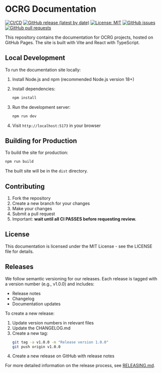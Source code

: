 # OCRG Documentation

[![CI/CD](https://github.com/OCRG/ocrg.github.io/actions/workflows/deploy.yml/badge.svg)](https://github.com/OCRG/ocrg.github.io/actions/workflows/deploy.yml)
[![GitHub release (latest by date)](https://img.shields.io/github/v/release/OCRG/ocrg.github.io?style=flat&cache=no)](https://github.com/OCRG/ocrg.github.io/releases)
[![License: MIT](https://img.shields.io/badge/License-MIT-yellow.svg)](https://opensource.org/licenses/MIT)
[![GitHub issues](https://img.shields.io/github/issues/OCRG/ocrg.github.io)](https://github.com/OCRG/ocrg.github.io/issues)
[![GitHub pull requests](https://img.shields.io/github/issues-pr/OCRG/ocrg.github.io)](https://github.com/OCRG/ocrg.github.io/pulls)

This repository contains the documentation for OCRG projects, hosted on GitHub Pages. 
The site is built with Vite and React with TypeScript.

## Local Development

To run the documentation site locally:

1. Install Node.js and npm (recommended Node.js version 18+)

2. Install dependencies:
   ```bash
   npm install
   ```

3. Run the development server:
   ```bash
   npm run dev
   ```

4. Visit `http://localhost:5173` in your browser

## Building for Production

To build the site for production:

```bash
npm run build
```

The built site will be in the `dist` directory.

## Contributing

1. Fork the repository
2. Create a new branch for your changes
3. Make your changes
4. Submit a pull request
5. Important: **wait until all CI PASSES before requesting review.**

## License

This documentation is licensed under the MIT License - see the LICENSE file for details.

## Releases

We follow semantic versioning for our releases. Each release is tagged with a version number (e.g., v1.0.0) and includes:

- Release notes
- Changelog
- Documentation updates

To create a new release:

1. Update version numbers in relevant files
2. Update the CHANGELOG.md
3. Create a new tag:
   ```bash
   git tag -a v1.0.0 -m "Release version 1.0.0"
   git push origin v1.0.0
   ```
4. Create a new release on GitHub with release notes

For more detailed information on the release process, see [RELEASING.md](RELEASING.md).
